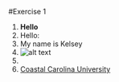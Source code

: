 #Exercise 1
1. **Hello**
2. Hello:
3. My name is Kelsey
4. ![alt text](https://my.vetmatrixbase.com/clients/12679/images/Gorgeous_puppies.jpg "Logo Title Text 1")
5. 
6. [Coastal Carolina University](www.coastal.edu)
